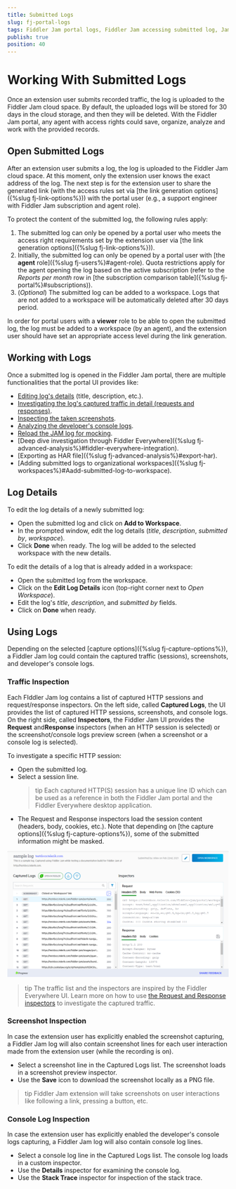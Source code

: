 ```yaml
---
title: Submitted Logs
slug: fj-portal-logs
tags: Fiddler Jam portal logs, Fiddler Jam accessing submitted log, Jam submitted log
publish: true
position: 40
---
```


# Working With Submitted Logs

Once an extension user submits recorded traffic, the log is uploaded to the Fiddler Jam cloud space. By default, the uploaded logs will be stored for 30 days in the cloud storage, and then they will be deleted. With the Fiddler Jam portal, any agent with access rights could save, organize, analyze and work with the provided records. 

## Open Submitted Logs

After an extension user submits a log, the log is uploaded to the Fiddler Jam cloud space. At this moment, only the extension user knows the exact address of the log. The next step is for the extension user to share the generated link (with the access rules set via [the link generation options]({%slug fj-link-options%})) with the portal user (e.g., a support engineer with Fiddler Jam subscription and agent role).

To protect the content of the submitted log, the following rules apply:

1. The submitted log can only be opened by a portal user who meets the access right requirements set by the extension user via [the link generation options]({%slug fj-link-options%})).
2. Initially, the submitted log can only be opened by a portal user with [the **agent** role]({%slug fj-users%}#agent-role). Quota restrictions apply for the agent opening the log based on the active subscription (refer to the _Reports per month_ row in [the subscription comparison table]({%slug fj-portal%}#subscriptions)).
3. (_Optional_) The submitted log can be added to a workspace. Logs that are not added to a workspace will be automatically deleted after 30 days period. 

In order for portal users with a **viewer** role to be able to open the submitted log, the log must be added to a workspace (by an agent), and the extension user should have set an appropriate access level during the link generation.

## Working with Logs

Once a submitted log is opened in the Fiddler Jam portal, there are multiple functionalities that the portal UI provides like:

- [Editing log's details](#log-details) (title, description, etc.).
- [Investigating the log's captured traffic in detail (requests and responses)](#traffic-inspection). 
- [Inspecting the taken screenshots](#screenshot-inspection).
- [Analyzing the developer's console logs](#console-log-inspection).
- [Reload the JAM log for mocking](#mocking-log).
- [Deep dive investigation through Fiddler Everywhere]({%slug fj-advanced-analysis%}#fiddler-everywhere-integration).
- [Exporting as HAR file]({%slug fj-advanced-analysis%}#export-har).
- [Adding submitted logs to organizational workspaces]({%slug fj-workspaces%}#Aadd-submitted-log-to-workspace).


## Log Details

To edit the log details of a newly submitted log:

- Open the submitted log and click on **Add to Workspace**.
- In the prompted window, edit the log details (_title_, _description_, _submitted by_, _workspace_).
- Click **Done** when ready. The log will be added to the selected workspace with the new details.

To edit the details of a log that is already added in a workspace:

- Open the submitted log from the workspace.
- Click on the **Edit Log Details** icon (top-right corner next to _Open Workspace_).
- Edit the log's _title_, _description_, and _submitted by_ fields.
- Click on **Done** when ready.


## Using Logs

Depending on the selected [capture options]({%slug fj-capture-options%}), a Fiddler Jam log could contain the captured traffic (sessions), screenshots, and developer's console logs.

### Traffic Inspection

Each FIddler Jam log contains a list of captured HTTP sessions and request/response inspectors. On the left side, called **Captured Logs**, the UI provides the list of captured HTTP sessions, screenshots, and console logs. On the right side, called **Inspectors**, the Fiddler Jam UI provides the **Request** and**Response** inspectors (when an HTTP session is selected) or the screenshot/console logs preview screen (when a screenshot or a console log is selected).

To investigate a specific HTTP session:
- Open the submitted log.
- Select a session line. 
    >tip Each captured HTTP(S) session has a unique line ID which can be used as a reference in both the Fiddler Jam portal and the Fiddler Everywhere desktop application.
- The Request and Response inspectors load the session content (headers, body, cookies, etc.). Note that depending on [the capture options]({%slug fj-capture-options%}), some of the submitted information might be masked.

![Portal log UI](../images/portal/logs/fj-portal-log-usage.png)

>tip The traffic list and the inspectors are inspired by the Fiddler Everywhere UI. Learn more on how to use [the Request and Response inspectors](https://docs.telerik.com/fiddler-everywhere/user-guide/live-traffic/inspector-types) to investigate the captured traffic.


### Screenshot Inspection

In case the extension user has explicitly enabled the screenshot capturing, a Fiddler Jam log will also contain screenshot lines for each user interaction made from the extension user (while the recording is on). 

- Select a screenshot line in the Captured Logs list. The screenshot loads in a screenshot preview inspector.
- Use the **Save** icon to download the screenshot locally as a PNG file.

>tip Fiddler Jam extension will take screenshots on user interactions like following a link, pressing a button, etc.


### Console Log Inspection

In case the extension user has explicitly enabled the developer's console logs capturing, a Fiddler Jam log will also contain console log lines.

- Select a console log line in the Captured Logs list. The console log loads in a custom inspector.
- Use the **Details** inspector for examining the console log.
- Use the **Stack Trace** inspector for inspection of the stack trace.

